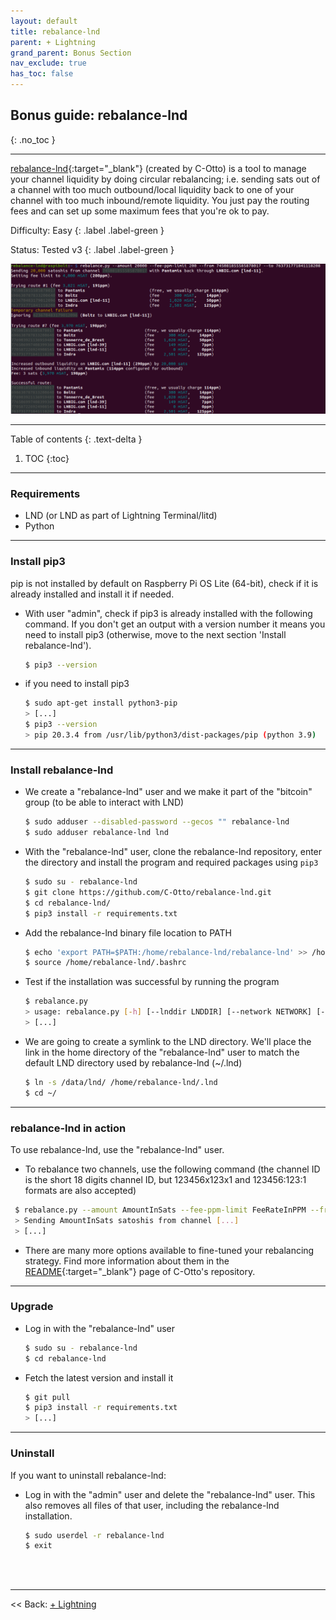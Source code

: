 ```yaml
---
layout: default
title: rebalance-lnd
parent: + Lightning
grand_parent: Bonus Section
nav_exclude: true
has_toc: false
---
```


## Bonus guide: rebalance-lnd
{: .no_toc }

---

[rebalance-lnd](https://github.com/C-Otto/rebalance-lnd){:target="_blank"}  (created by C-Otto) is a tool to manage your channel liquidity by doing circular rebalancing; i.e. sending sats out of a channel with too much outbound/local liquidity back to one of your channel with too much inbound/remote liquidity. 
You just pay the routing fees and can set up some maximum fees that you're ok to pay.

Difficulty: Easy
{: .label .label-green }

Status: Tested v3
{: .label .label-green }

![rebalance-lnd illustration](../../images/rebalance-lnd-illustration.png)

---

Table of contents
{: .text-delta }

1. TOC
{:toc}

---

### Requirements

* LND (or LND as part of Lightning Terminal/litd)
* Python

---

### Install pip3

pip is not installed by default on Raspberry Pi OS Lite (64-bit), check if it is already installed and install it if needed.

* With user "admin", check if pip3 is already installed with the following command. If you don't get an output with a version number it means you need to install pip3 (otherwise, move to the next section 'Install rebalance-lnd').
  
  ```sh
  $ pip3 --version
  ```

* if you need to install pip3

  ```sh
  $ sudo apt-get install python3-pip
  > [...]
  $ pip3 --version
  > pip 20.3.4 from /usr/lib/python3/dist-packages/pip (python 3.9)
  ```

---

### Install rebalance-lnd

* We create a "rebalance-lnd" user and we make it part of the "bitcoin" group (to be able to interact with LND)  

  ```sh
  $ sudo adduser --disabled-password --gecos "" rebalance-lnd
  $ sudo adduser rebalance-lnd lnd
  ```
  
* With the "rebalance-lnd" user, clone the rebalance-lnd repository, enter the directory and install the program and required packages using `pip3`

  ```sh
  $ sudo su - rebalance-lnd
  $ git clone https://github.com/C-Otto/rebalance-lnd.git
  $ cd rebalance-lnd/
  $ pip3 install -r requirements.txt
  ```

* Add the rebalance-lnd binary file location to PATH

  ```sh
  $ echo 'export PATH=$PATH:/home/rebalance-lnd/rebalance-lnd' >> /home/rebalance-lnd/.bashrc
  $ source /home/rebalance-lnd/.bashrc
  ```

* Test if the installation was successful by running the program
 
  ```sh
  $ rebalance.py
  > usage: rebalance.py [-h] [--lnddir LNDDIR] [--network NETWORK] [--grpc GRPC]
  > [...]
  ```
  
* We are going to create a symlink to the LND directory. We'll place the link in the home directory of the "rebalance-lnd" user to match the default LND directory used by rebalance-lnd (~/.lnd) 

  ```sh
  $ ln -s /data/lnd/ /home/rebalance-lnd/.lnd
  $ cd ~/
  ```

---
  
### rebalance-lnd in action

To use rebalance-lnd, use the "rebalance-lnd" user.

* To rebalance two channels, use the following command (the channel ID is the short 18 digits channel ID, but 123456x123x1 and 123456:123:1 formats are also accepted)

 ```sh
  $ rebalance.py --amount AmountInSats --fee-ppm-limit FeeRateInPPM --from NodeAShortChannelID --to NodeBShortChannelID
  > Sending AmountInSats satoshis from channel [...]
  > [...]
  ```
  
* There are many more options available to fine-tuned your rebalancing strategy. Find more information about them in the [README](https://github.com/C-Otto/rebalance-lnd){:target="_blank"} page of C-Otto's repository.

---

### Upgrade

* Log in with the "rebalance-lnd" user

  ```sh
  $ sudo su - rebalance-lnd
  $ cd rebalance-lnd
  ```
  
* Fetch the latest version and install it
  
  ```sh
  $ git pull
  $ pip3 install -r requirements.txt
  > [...]
  ```

---

### Uninstall

If you want to uninstall rebalance-lnd:

* Log in with the "admin" user and delete the "rebalance-lnd" user. This also removes all files of that user, including the rebalance-lnd installation.

  ```sh
  $ sudo userdel -r rebalance-lnd
  $ exit
  ```

<br /><br />

---

<< Back: [+ Lightning](index.md)
